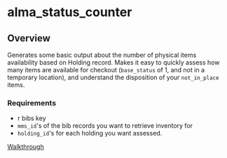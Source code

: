 # alma_status_counter

## Overview
Generates some basic output about the number of physical items availability based on Holding record. Makes it easy to quickly assess how many items are available for checkout (`base_status` of 1, and not in a temporary location), and understand the disposition of your `not_in_place` items.

### Requirements
- r bibs key
- `mms_id`'s of the bib records you want to retrieve inventory for
- `holding_id`'s for each holding you want assessed.

[Walkthrough](https://youtu.be/c6IPba_NOlA)
